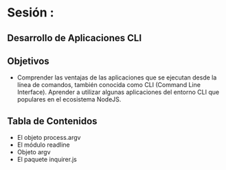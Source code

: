 # Sesión :

## Desarrollo de Aplicaciones CLI

## Objetivos

+ Comprender las ventajas de las aplicaciones que se ejecutan desde la línea de comandos, también conocida como CLI (Command Line Interface). Aprender a utilizar algunas aplicaciones del entorno CLI que populares en el ecosistema NodeJS.

## Tabla de Contenidos

+ El objeto process.argv
+ El módulo readline
+ Objeto argv
+ El paquete inquirer.js

